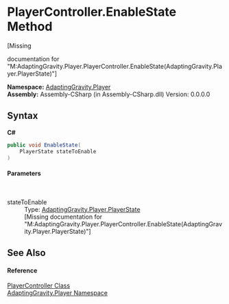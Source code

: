 # PlayerController.EnableState Method 
 

\[Missing <summary> documentation for "M:AdaptingGravity.Player.PlayerController.EnableState(AdaptingGravity.Player.PlayerState)"\]

**Namespace:**&nbsp;<a href="7de7150f-98d4-50a6-2163-3aefeb3dc66b">AdaptingGravity.Player</a><br />**Assembly:**&nbsp;Assembly-CSharp (in Assembly-CSharp.dll) Version: 0.0.0.0

## Syntax

**C#**<br />
``` C#
public void EnableState(
	PlayerState stateToEnable
)
```


#### Parameters
&nbsp;<dl><dt>stateToEnable</dt><dd>Type: <a href="4b5e820c-7b4b-373f-d8a9-358f53627745">AdaptingGravity.Player.PlayerState</a><br />\[Missing <param name="stateToEnable"/> documentation for "M:AdaptingGravity.Player.PlayerController.EnableState(AdaptingGravity.Player.PlayerState)"\]</dd></dl>

## See Also


#### Reference
<a href="9de803f3-096b-bfbc-b624-f1f5ddae6a6a">PlayerController Class</a><br /><a href="7de7150f-98d4-50a6-2163-3aefeb3dc66b">AdaptingGravity.Player Namespace</a><br />